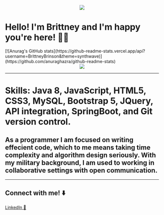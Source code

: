<div id="header" align="center">
  <img src="https://user-images.githubusercontent.com/110069445/234734069-601615c3-1bc4-4dad-912c-f02eadc04717.jpg" />
</div>
<!-- ![Github-Banner](https://user-images.githubusercontent.com/110069445/234734069-601615c3-1bc4-4dad-912c-f02eadc04717.jpg) -->
<!-- <div id="header" align="center"> -->
  <h1> Hello! I'm Brittney and I'm happy you're here! 👋🏾 </h1>
<!-- </div>   -->
[![Anurag's GitHub stats](https://github-readme-stats.vercel.app/api?username=BrittneyBrinson&theme=synthwave)](https://github.com/anuraghazra/github-readme-stats)
<div id="header" align="center">
 <img src="https://media.giphy.com/media/487L0pNZKONFN01oHO/giphy.gif"/>
</div>  
<hr>
<h1> Skills: Java 8, JavaScript, HTML5, CSS3, MySQL, Bootstrap 5, JQuery, API integration, SpringBoot, and Git version control.   </h1>
<h2>As a programmer I am focused on writing effecient code, which to me means taking time complexity and algorithm design seriously. With my military background, I am used to working in collaborative settings with open communication. </h2>
<hr>

## Connect with me! ⬇️
<a href="https://www.linkedin.com/in/brittney-brinson-b623bb245/">LinkedIn 💼</a>


